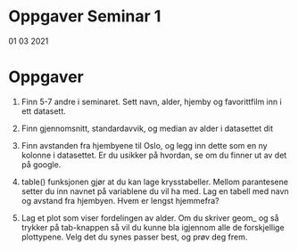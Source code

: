 Oppgaver Seminar 1
================
01 03 2021

# Oppgaver

1.  Finn 5-7 andre i seminaret. Sett navn, alder, hjemby og favorittfilm
    inn i ett datasett.

2.  Finn gjennomsnitt, standardavvik, og median av alder i datasettet
    dit

3.  Finn avstanden fra hjembyene til Oslo, og legg inn dette som en ny
    kolonne i datasettet. Er du usikker på hvordan, se om du finner ut
    av det på google.

4.  table() funksjonen gjør at du kan lage krysstabeller. Mellom
    parantesene setter du inn navnet på variablene du vil ha med. Lag en
    tabell med navn og avstand fra hjembyen. Hvem er lengst hjemmefra?

5.  Lag et plot som viser fordelingen av alder. Om du skriver geom\_ og
    så trykker på tab-knappen så vil du kunne bla igjennom alle de
    forskjellige plottypene. Velg det du synes passer best, og prøv deg
    frem.
